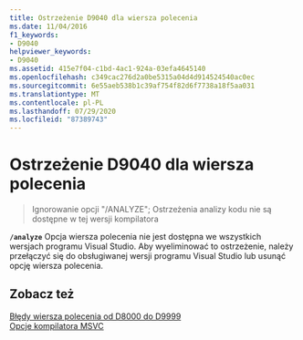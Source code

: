 ```yaml
---
title: Ostrzeżenie D9040 dla wiersza polecenia
ms.date: 11/04/2016
f1_keywords:
- D9040
helpviewer_keywords:
- D9040
ms.assetid: 415e7f04-c1bd-4ac1-924a-03efa4645140
ms.openlocfilehash: c349cac276d2a0be5315a04d4d914524540ac0ec
ms.sourcegitcommit: 6e55aeb538b1c39af754f82d6f7738a18f5aa031
ms.translationtype: MT
ms.contentlocale: pl-PL
ms.lasthandoff: 07/29/2020
ms.locfileid: "87389743"
---
```

# <a name="command-line-warning-d9040"></a>Ostrzeżenie D9040 dla wiersza polecenia

> Ignorowanie opcji "/ANALYZE"; Ostrzeżenia analizy kodu nie są dostępne w tej wersji kompilatora

**`/analyze`** Opcja wiersza polecenia nie jest dostępna we wszystkich wersjach programu Visual Studio. Aby wyeliminować to ostrzeżenie, należy przełączyć się do obsługiwanej wersji programu Visual Studio lub usunąć opcję wiersza polecenia.

## <a name="see-also"></a>Zobacz też

[Błędy wiersza polecenia od D8000 do D9999](../../error-messages/tool-errors/command-line-errors-d8000-through-d9999.md)<br/>
[Opcje kompilatora MSVC](../../build/reference/compiler-options.md)
